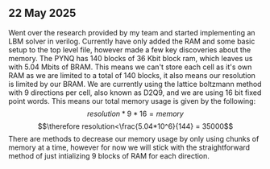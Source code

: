 ## 22 May 2025
Went over the research provided by my team and started implementing an LBM solver in verilog. Currently have only added the RAM and some basic setup to the top level file, however made a few key discoveries about the memory. The PYNQ has 140 blocks of 36 Kbit block ram, which leaves us with 5.04 Mbits of BRAM. This means we can't store each cell as it's own RAM as we are limited to a total of 140 blocks, it also means our resolution is limited by our BRAM. We are currently using the lattice boltzmann method with 9 directions per cell, also known as D2Q9, and we are using 16 bit fixed point words. This means our total memory usage is given by the following:
$$resolution*9*16 = memory$$
$$\therefore resolution<\frac{5.04*10^6}{144} = 35000$$
There are methods to decrease our memory usage by only using chunks of memory at a time, however for now we will stick with the straightforward method of just intializing 9 blocks of RAM for each direction.